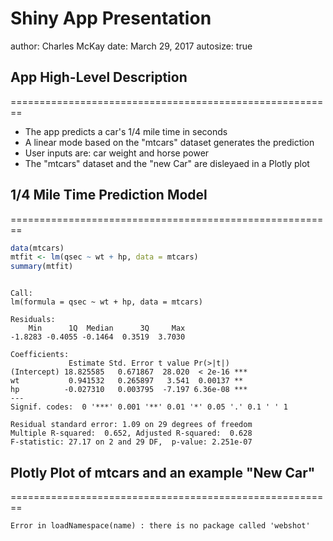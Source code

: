Shiny App Presentation
========================================================
author: Charles McKay
date: March 29, 2017
autosize: true

## App High-Level Description
========================================================


- The app predicts a car's 1/4 mile time in seconds
- A linear mode based on  the "mtcars" dataset generates the prediction
- User inputs are: car weight and horse power
- The "mtcars" dataset and the "new Car" are disleyaed in a Plotly plot


## 1/4 Mile Time Prediction Model
========================================================


```r
data(mtcars)
mtfit <- lm(qsec ~ wt + hp, data = mtcars)
summary(mtfit)
```

```

Call:
lm(formula = qsec ~ wt + hp, data = mtcars)

Residuals:
    Min      1Q  Median      3Q     Max 
-1.8283 -0.4055 -0.1464  0.3519  3.7030 

Coefficients:
             Estimate Std. Error t value Pr(>|t|)    
(Intercept) 18.825585   0.671867  28.020  < 2e-16 ***
wt           0.941532   0.265897   3.541  0.00137 ** 
hp          -0.027310   0.003795  -7.197 6.36e-08 ***
---
Signif. codes:  0 '***' 0.001 '**' 0.01 '*' 0.05 '.' 0.1 ' ' 1

Residual standard error: 1.09 on 29 degrees of freedom
Multiple R-squared:  0.652,	Adjusted R-squared:  0.628 
F-statistic: 27.17 on 2 and 29 DF,  p-value: 2.251e-07
```

## Plotly Plot of mtcars and an example "New Car"
========================================================



```
Error in loadNamespace(name) : there is no package called 'webshot'
```
